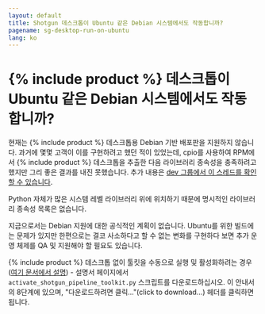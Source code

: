 ```yaml
---
layout: default
title: Shotgun 데스크톱이 Ubuntu 같은 Debian 시스템에서도 작동합니까?
pagename: sg-desktop-run-on-ubuntu
lang: ko
---
```


# {% include product %} 데스크톱이 Ubuntu 같은 Debian 시스템에서도 작동합니까?

현재는 {% include product %} 데스크톱용 Debian 기반 배포판을 지원하지 않습니다.
과거에 몇몇 고객이 이를 구현하려고 했던 적이 있었는데, cpio를 사용하여 RPM에서 {% include product %} 데스크톱을 추출한 다음 라이브러리 종속성을 충족하려고 했지만 그리 좋은 결과를 내진 못했습니다. 추가 내용은 [dev 그룹에서 이 스레드를 확인할 수 있습니다](https://groups.google.com/a/shotgunsoftware.com/d/msg/shotgun-dev/nNBg4CKNBLc/naiGlJowBAAJ).

Python 자체가 많은 시스템 레벨 라이브러리 위에 위치하기 때문에 명시적인 라이브러리 종속성 목록은 없습니다.

지금으로서는 Debian 지원에 대한 공식적인 계획이 없습니다. Ubuntu를 위한 빌드에는 문제가 있지만 한편으로는 결코 사소하다고 할 수 없는 변화를 구현하다 보면 추가 운영 체제를 QA 및 지원해야 할 필요도 있습니다.

{% include product %} 데스크톱 없이 툴킷을 수동으로 실행 및 활성화하려는 경우([여기 문서에서 설명](https://support.shotgunsoftware.com/hc/ko/articles/219033208#Step%208.%20Run%20the%20activation%20script)) - 설명서 페이지에서 `activate_shotgun_pipeline_toolkit.py` 스크립트를 다운로드하십시오. 이 안내서의 8단계에 있으며, "다운로드하려면 클릭..."(click to download...) 헤더를 클릭하면 됩니다.


